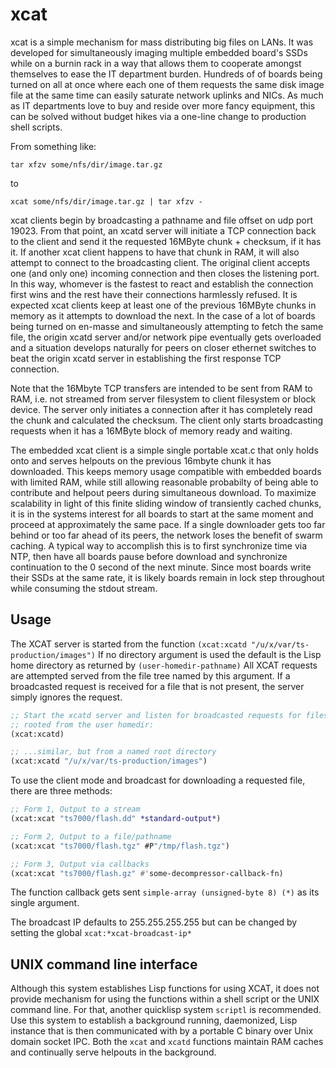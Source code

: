 
# xcat
xcat is a simple mechanism for mass distributing big files on LANs. It was
developed for simultaneously imaging multiple embedded board's SSDs while on a
burnin rack in a way that allows them to cooperate amongst themselves to ease
the IT department burden. Hundreds of of boards being turned on all at once
where each one of them requests the same disk image file at the same time can
easily saturate network uplinks and NICs. As much as IT departments love to buy
and reside over more fancy equipment, this can be solved without budget hikes
via a one-line change to production shell scripts.

From something like:

```shell
tar xfzv some/nfs/dir/image.tar.gz
```

to

```shell
xcat some/nfs/dir/image.tar.gz | tar xfzv -
```

xcat clients begin by broadcasting a pathname and file offset on udp port 19023.
From that point, an xcatd server will initiate a TCP connection back to the
client and send it the requested 16MByte chunk + checksum, if it has it. If
another xcat client happens to have that chunk in RAM, it will also attempt to
connect to the broadcasting client. The original client accepts one (and only
one) incoming connection and then closes the listening port. In this way,
whomever is the fastest to react and establish the connection first wins and the
rest have their connections harmlessly refused. It is expected xcat clients keep
at least one of the previous 16MByte chunks in memory as it attempts to download
the next. In the case of a lot of boards being turned on en-masse and
simultaneously attempting to fetch the same file, the origin xcatd server and/or
network pipe eventually gets overloaded and a situation develops naturally for
peers on closer ethernet switches to beat the origin xcatd server in
establishing the first response TCP connection.

Note that the 16Mbyte TCP transfers are intended to be sent from RAM to RAM,
i.e. not streamed from server filesystem to client filesystem or block device.
The server only initiates a connection after it has completely read the chunk
and calculated the checksum. The client only starts broadcasting requests when
it has a 16MByte block of memory ready and waiting.

The embedded xcat client is a simple single portable xcat.c that only holds onto
and serves helpouts on the previous 16mbyte chunk it has downloaded. This keeps
memory usage compatible with embedded boards with limited RAM, while still
allowing reasonable probabilty of being able to contribute and helpout peers
during simultaneous download. To maximize scalability in light of this finite
sliding window of transiently cached chunks, it is in the systems interest for
all boards to start at the same moment and proceed at approximately the same
pace. If a single downloader gets too far behind or too far ahead of its peers,
the network loses the benefit of swarm caching. A typical way to accomplish this
is to first synchronize time via NTP, then have all boards pause before download
and synchronize continuation to the 0 second of the next minute. Since most
boards write their SSDs at the same rate, it is likely boards remain in lock
step throughout while consuming the stdout stream.

## Usage

The XCAT server is started from the function `(xcat:xcatd
"/u/x/var/ts-production/images")` If no directory argument is used the default
is the Lisp home directory as returned by `(user-homedir-pathname)` All XCAT
requests are attempted served from the file tree named by this argument.  If
a broadcasted request is received for a file that is not present, the server
simply ignores the request.

```lisp
;; Start the xcatd server and listen for broadcasted requests for files 
;; rooted from the user homedir:
(xcat:xcatd)

;; ...similar, but from a named root directory
(xcat:xcatd "/u/x/var/ts-production/images")
```

To use the client mode and broadcast for downloading a requested file, there
are three methods:

```lisp
;; Form 1, Output to a stream
(xcat:xcat "ts7000/flash.dd" *standard-output*)

;; Form 2, Output to a file/pathname
(xcat:xcat "ts7000/flash.tgz" #P"/tmp/flash.tgz")

;; Form 3, Output via callbacks
(xcat:xcat "ts7000/flash.gz" #'some-decompressor-callback-fn)
```

The function callback gets sent `simple-array (unsigned-byte 8) (*)` as its
single argument.

The broadcast IP defaults to 255.255.255.255 but can be changed by setting the
global `xcat:*xcat-broadcast-ip*`

## UNIX command line interface

Although this system establishes Lisp functions for using XCAT, it does not
provide mechanism for using the functions within a shell script or the UNIX
command line. For that, another quicklisp system `scriptl` is recommended. Use
this system to establish a background running, daemonized, Lisp instance that is
then communicated with by a portable C binary over Unix domain socket IPC. Both
the `xcat` and `xcatd` functions maintain RAM caches and continually serve
helpouts in the background.
